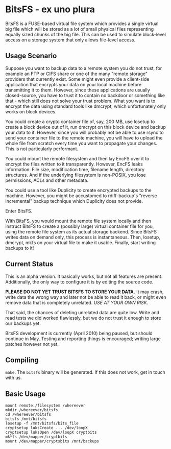 BitsFS  -  ex uno plura
=======================

BitsFS is a FUSE-based virtual file system which provides a single virtual big
file which will be stored as a lot of small physical files representing equally
sized chunks of the big file. This can be used to simulate block-level access on
a storage system that only allows file-level access.


Usage Scenario
--------------

Suppose you want to backup data to a remote system you do not trust, for example
an FTP or CIFS share or one of the many "remote storage" providers that
currently exist. Some might even provide a client-side application that encrypts
your data on your local machine before transmitting it to them. However, since
these applications are usually closed-source, you have to trust it to contain no
backdoor or something like that - which still does not solve your trust problem.
What you want is to encrypt the data using standard tools like dmcrypt, which
unfortunately only works on block devices.

You could create a crypto container file of, say, 200 MB, use losetup to create
a block device out of it, run dmcrypt on this block device and backup your data
to it. However, since you will probably not be able to use rsync to send your
container file to the remote machine, you will have to upload the whole file
from scratch every time you want to propagate your changes. This is not
particularly performant.

You could mount the remote filesystem and then lay EncFS over it to encrypt the
files written to it transparently. However, EncFS leaks information: File size,
modification time, filename length, directory structures. And if the underlying
filesystem is non-POSIX, you lose permissions, ACLs and other metadata.

You could use a tool like Duplicity to create encrypted backups to the machine.
However, you might be accustomed to rdiff-backup's "reverse incremental" backup
technique which Duplicity does not provide.

Enter BitsFS.

With BitsFS, you would mount the remote file system locally and then instruct
BitsFS to create a (possibly large) virtual container file for you, using the
remote file system as its actual storage backend. Since BitsFS writes data on
demand only, this process is instantaneous. Then, losetup, dmcrypt, mkfs on
your virtual file to make it usable. Finally, start writing backups to it!


Current Status
--------------

This is an alpha version. It basically works, but not all features are present.
Additionally, the only way to configure it is by editing the source code.

**PLEASE DO NOT YET TRUST BITSFS TO STORE YOUR DATA.**
It may crash, write data the wrong way and later not be able to read it back, or
might even remove data that is completely unrelated. *USE AT YOUR OWN RISK.*

That said, the chances of deleting unrelated data are quite low. Write and read
tests we did worked flawlessly, but we do not trust it enough to store our
backups yet.

BitsFS development is currently (April 2010) being paused, but should continue
in May. Testing and reporting things is encouraged; writing large patches
however not yet.


Compiling
---------

`make`. The `bitsfs` binary will be generated. If this does not work, get in
touch with us.


Basic Usage
-----------

	mount remote:/filesystem /whereever
	mkdir /whereever/bitsfs
	cd /whereever/bitsfs
	bitsfs /mnt/bitsfs
	losetup -f /mnt/bitsfs/bits_file
	cryptsetup luksCreate ... /dev/loopX
	cryptsetup luksOpen /dev/loopX cryptbits
	mk*fs /dev/mapper/cryptbits
	mount /dev/mapper/cryptsbits /mnt/backups
